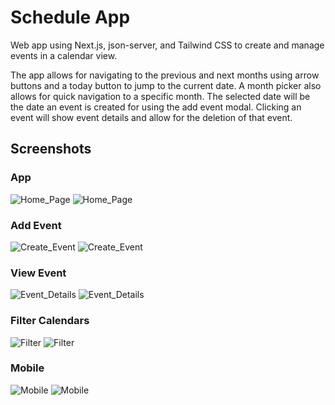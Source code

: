 # Schedule App

Web app using Next.js, json-server, and Tailwind CSS to create and manage events in a calendar view.

The app allows for navigating to the previous and next months using arrow buttons and a today button to jump to the current date. A month picker also allows for quick navigation to a specific month. The selected date will be the date an event is created for using the add event modal. Clicking an event will show event details and allow for the deletion of that event.

## Screenshots

### App

![Home_Page](https://github.com/taylorzweigle/Schedule-App/blob/main/img/Schedule_App_Dark.png)
![Home_Page](https://github.com/taylorzweigle/Schedule-App/blob/main/img/Schedule_App_Light.png)

### Add Event

![Create_Event](https://github.com/taylorzweigle/Schedule-App/blob/main/img/Schedule_App_Add_Event_Dark.png)
![Create_Event](https://github.com/taylorzweigle/Schedule-App/blob/main/img/Schedule_App_Add_Event_Light.png)

### View Event

![Event_Details](https://github.com/taylorzweigle/Schedule-App/blob/main/img/Schedule_App_Event_Dark.png)
![Event_Details](https://github.com/taylorzweigle/Schedule-App/blob/main/img/Schedule_App_Event_Light.png)

### Filter Calendars

![Filter](https://github.com/taylorzweigle/Schedule-App/blob/main/img/Schedule_App_Event_Dark.png)
![Filter](https://github.com/taylorzweigle/Schedule-App/blob/main/img/Schedule_App_Event_Light.png)

### Mobile

![Mobile](https://github.com/taylorzweigle/Schedule-App/blob/main/img/Schedule_App_Mobile_Dark.png)
![Mobile](https://github.com/taylorzweigle/Schedule-App/blob/main/img/Schedule_App_Mobile_Light.png)
